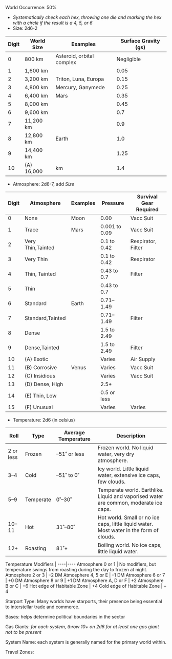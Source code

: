 World Occurrence: 50%
- *Systematically check each hex, throwing one die and marking the hex with a circle if the result is a 4, 5, or 6*
- Size: 2d6-2

Digit | World Size | Examples | Surface Gravity (gs)
----|----|----|----
0 | 800 km | Asteroid, orbital complex | Negligible
1 | 1,600 km | | 0.05
2 | 3,200 km | Triton, Luna, Europa | 0.15
3 | 4,800 km | Mercury, Ganymede | 0.25
4 | 6,400 km | Mars | 0.35
5 | 8,000 km | | 0.45
6 | 9,600 km | | 0.7
7 | 11,200 km | | 0.9
8 | 12,800 km | Earth | 1.0
9 | 14,400 km | | 1.25
10 | (A) 16,000 | km | 1.4

- Atmosphere: 2d6-7, add *Size*

Digit | Atmosphere | Examples | Pressure | Survival Gear Required
----|----|----|----|----
0 | None | Moon | 0.00 | Vacc Suit
1 | Trace | Mars | 0.001 to 0.09 | Vacc Suit
2 | Very Thin,Tainted | | 0.1 to 0.42 | Respirator, Filter
3 | Very Thin | | 0.1 to 0.42 | Respirator
4 | Thin, Tainted | | 0.43 to 0.7 | Filter
5 | Thin | | 0.43 to 0.7 |
6 | Standard | Earth | 0.71–1.49 |
7 | Standard,Tainted | | 0.71–1.49 | Filter
8 | Dense | | 1.5 to 2.49 |
9 | Dense,Tainted | | 1.5 to 2.49 | Filter
10 | (A) Exotic | | Varies | Air Supply
11 | (B) Corrosive | Venus | Varies | Vacc Suit
12 | (C) Insidious | | Varies | Vacc Suit
13 | (D) Dense, High | | 2.5+ |
14 | (E) Thin, Low | | 0.5 or less |
15 | (F) Unusual | | Varies | Varies

- Temperature: 2d6 (in celsius)

Roll | Type | Average Temperature | Description
----|----|----|----
2 or less | Frozen | –51˚ or less | Frozen world. No liquid water, very dry atmosphere.
3–4 | Cold | –51˚ to 0˚ | Icy world. Little liquid water, extensive ice caps, few clouds.
5–9 | Temperate | 0˚–30˚ | Temperate world. Earthlike. Liquid and vaporised water are common, moderate ice caps.
10–11 | Hot | 31˚–80˚ | Hot world. Small or no ice caps, little liquid water. Most water in the form of clouds.
12+ | Roasting | 81˚+ | Boiling world. No ice caps, little liquid water.

Temperature Modifiers | 
----|----
Atmosphere 0 or 1 | No modifiers, but temperature swings from roasting during the day to frozen at night.
Atmosphere 2 or 3 | –2 DM
Atmosphere 4, 5 or E | –1 DM
Atmosphere 6 or 7 | +0 DM
Atmosphere 8 or 9 | +1 DM
Atmosphere A, D or F | +2
Atmosphere B or C | +6
Hot edge of Habitable Zone | +4
Cold edge of Habitable Zone | –4



Starport Type: Many worlds have starports, their presence being essential to interstellar trade and commerce.

Bases: helps determine political boundaries in the sector

Gas Giants: *for each system, throw 10+ on 2d6 for at least one gas giant not to be present*

System Name: each system is generally named for the primary world within.

Travel Zones: